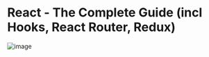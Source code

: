 # React - The Complete Guide (incl Hooks, React Router, Redux)
![image](https://user-images.githubusercontent.com/103274587/186237418-24b69245-3ff3-45fd-b04f-319b9e5b6770.png)
